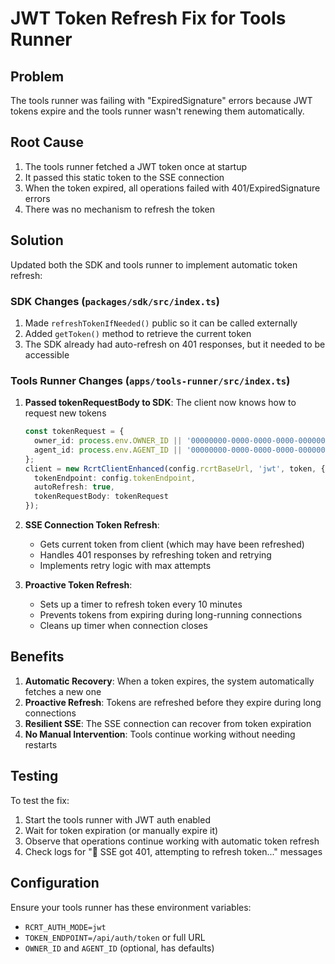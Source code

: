 # JWT Token Refresh Fix for Tools Runner

## Problem
The tools runner was failing with "ExpiredSignature" errors because JWT tokens expire and the tools runner wasn't renewing them automatically.

## Root Cause
1. The tools runner fetched a JWT token once at startup
2. It passed this static token to the SSE connection
3. When the token expired, all operations failed with 401/ExpiredSignature errors
4. There was no mechanism to refresh the token

## Solution
Updated both the SDK and tools runner to implement automatic token refresh:

### SDK Changes (`packages/sdk/src/index.ts`)
1. Made `refreshTokenIfNeeded()` public so it can be called externally
2. Added `getToken()` method to retrieve the current token
3. The SDK already had auto-refresh on 401 responses, but it needed to be accessible

### Tools Runner Changes (`apps/tools-runner/src/index.ts`)
1. **Passed tokenRequestBody to SDK**: The client now knows how to request new tokens
   ```typescript
   const tokenRequest = {
     owner_id: process.env.OWNER_ID || '00000000-0000-0000-0000-000000000001',
     agent_id: process.env.AGENT_ID || '00000000-0000-0000-0000-0000000000aa'
   };
   client = new RcrtClientEnhanced(config.rcrtBaseUrl, 'jwt', token, {
     tokenEndpoint: config.tokenEndpoint,
     autoRefresh: true,
     tokenRequestBody: tokenRequest
   });
   ```

2. **SSE Connection Token Refresh**: 
   - Gets current token from client (which may have been refreshed)
   - Handles 401 responses by refreshing token and retrying
   - Implements retry logic with max attempts

3. **Proactive Token Refresh**:
   - Sets up a timer to refresh token every 10 minutes
   - Prevents tokens from expiring during long-running connections
   - Cleans up timer when connection closes

## Benefits
1. **Automatic Recovery**: When a token expires, the system automatically fetches a new one
2. **Proactive Refresh**: Tokens are refreshed before they expire during long connections
3. **Resilient SSE**: The SSE connection can recover from token expiration
4. **No Manual Intervention**: Tools continue working without needing restarts

## Testing
To test the fix:
1. Start the tools runner with JWT auth enabled
2. Wait for token expiration (or manually expire it)
3. Observe that operations continue working with automatic token refresh
4. Check logs for "🔄 SSE got 401, attempting to refresh token..." messages

## Configuration
Ensure your tools runner has these environment variables:
- `RCRT_AUTH_MODE=jwt`
- `TOKEN_ENDPOINT=/api/auth/token` or full URL
- `OWNER_ID` and `AGENT_ID` (optional, has defaults)

